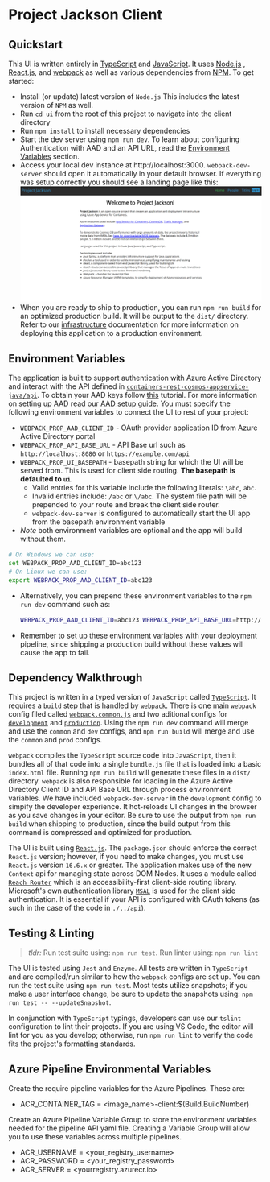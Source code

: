 # Project Jackson Client

## Quickstart

This UI is written entirely in [TypeScript](https://www.typescriptlang.org/) and [JavaScript](https://en.wikipedia.org/wiki/JavaScript). It uses [Node.js](https://nodejs.org/en/) , [React.js](https://reactjs.org), and [webpack](https://webpack.js.org/) as well as various dependencies from [NPM](https://www.npmjs.com/). To get started:
- Install (or update) latest version of `Node.js`
  This includes the latest version of `NPM` as well.
- Run `cd ui` from the root of this project to navigate into the client directory
- Run `npm install` to install necessary dependencies
- Start the dev server using `npm run dev`.
  To learn about configuring Authentication with AAD and an API URL, read the [Environment Variables](#environment-variables) section.
- Access your local dev instance at http://localhost:3000. `webpack-dev-server` should open it automatically in your default browser. If everything was setup correctly you should see a landing page like this:
!['This image is of the UI landing page'](./images/uiScreenshot.png)
- When you are ready to ship to production, you can run `npm run build` for an optimized production build. It will be output to the `dist/` directory. Refer to our [infrastructure](../infrastructure/readme.md) documentation for more information on deploying this application to a production environment.

## Environment Variables

The application is built to support authentication with Azure Active Directory and interact with the API defined in [`containers-rest-cosmos-appservice-java/api`](../api). To obtain your AAD keys follow [this](docs.microsoft.com/en-us/azure/active-directory/develop/howto-create-service-principal-portal) tutorial. For more information on setting up AAD read our [AAD setup guide](../docs/azureActiveDirectory.md). You must specify the following environment variables to connect the UI to rest of your project:
  - `WEBPACK_PROP_AAD_CLIENT_ID` - OAuth provider application ID from Azure Active Directory portal
  - `WEBPACK_PROP_API_BASE_URL` - API Base url such as `http://localhost:8080` or `https://example.com/api`
  - `WEBPACK_PROP_UI_BASEPATH` - basepath string for which the UI will be served from. This is used for client side routing. **The basepath is defaulted to `ui`**.
    - Valid entries for this variable include the following literals: `\abc`, `abc`. 
    - Invalid entries include: `/abc` or `\/abc`. The system file path will be prepended to your route and break the client side router. 
    - `webpack-dev-server` is configured to automatically start the UI app from the basepath environment variable
  - *Note* both environment variables are optional and the app will build without them.
  ```bash
  # On Windows we can use:
  set WEBPACK_PROP_AAD_CLIENT_ID=abc123
  # On Linux we can use:
  export WEBPACK_PROP_AAD_CLIENT_ID=abc123
  ```
- Alternatively, you can prepend these environment variables to the `npm run dev` command such as:
  ```bash
  WEBPACK_PROP_AAD_CLIENT_ID=abc123 WEBPACK_PROP_API_BASE_URL=http://localhost:8080 WEBPACK_PROP_UI_BASEPATH=ui npm run dev
  ```
- Remember to set up these environment variables with your deployment pipeline, since shipping a production build without these values will cause the app to fail.

## Dependency Walkthrough

This project is written in a typed version of `JavaScript` called [`TypeScript`](https://www.typescriptlang.org/). It requires a `build` step that is handled by [`webpack`](https://webpack.js.org/). There is one main `webpack` config filed called [`webpack.common.js`](./webpack.common.js) and two aditional configs for [`development`](./webpack.dev.js) and [`production`](./webpack.prod.js). Using the `npm run dev` command will merge and use the `common` and `dev` configs, and `npm run build` will merge and use the `common` and `prod` configs. 

`webpack` compiles the `TypeScript` source code into `JavaScript`, then it bundles all of that code into a single `bundle.js` file that is loaded into a basic `index.html` file. Running `npm run build` will generate these files in a `dist/` directory. `webpack` is also responsible for loading in the Azure Active Directory Client ID and API Base URL through process environment variables. We have included `webpack-dev-server` in the `development` config to simpify the developer experience. It hot-reloads UI changes in the browser as you save changes in your editor. Be sure to use the output from `npm run build` when shipping to production, since the build output from this command is compressed and optimized for production.

The UI is built using [`React.js`](https://reactjs.org/). The `package.json` should enforce the correct `React.js` version; however, if you need to make changes, you must use `React.js` version `16.6.x` or greater. The application makes use of the new `Context` api for managing state across DOM Nodes. It uses a module called [`Reach Router`](https://reach.tech/router) which is an accessibility-first client-side routing library. Microsoft's own authentication library [`MSAL`](https://github.com/AzureAD/microsoft-authentication-library-for-js) is used for the client side authentication. It is essential if your API is configured with OAuth tokens (as such in the case of the code in `./../api`). 

## Testing & Linting

> *tldr:* Run test suite using: `npm run test`. Run linter using: `npm run lint`

The UI is tested using `Jest` and `Enzyme`. All tests are written in `TypeScript` and are compiled/run similar to how the `webpack` configs are set up. You can run the test suite using `npm run test`. Most tests utilize snapshots; if you make a user interface change, be sure to update the snapshots using: `npm run test -- --updateSnapshot`. 

In conjunction with `TypeScript` typings, developers can use our `tslint` configuration to lint their projects. If you are using VS Code, the editor will lint for you as you develop; otherwise, run `npm run lint` to verify the code fits the project's formatting standards.

## Azure Pipeline Environmental Variables

Create the require pipeline variables for the Azure Pipelines.  These are:

- ACR_CONTAINER_TAG = <image_name>-client:$(Build.BuildNumber)

Create an Azure Pipeline Variable Group to store the environment variables needed for the pipeline API yaml file.  Creating a Variable Group will allow you to use these variables across multiple pipelines.   

- ACR_USERNAME = <your_registry_username>
- ACR_PASSWORD = <your_registry_password>
- ACR_SERVER = <yourregistry.azurecr.io>